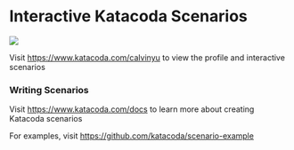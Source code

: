 # Interactive Katacoda Scenarios

[![](http://shields.katacoda.com/katacoda/calvinyu/count.svg)](https://www.katacoda.com/calvinyu "Get your profile on Katacoda.com")

Visit https://www.katacoda.com/calvinyu to view the profile and interactive scenarios

### Writing Scenarios
Visit https://www.katacoda.com/docs to learn more about creating Katacoda scenarios

For examples, visit https://github.com/katacoda/scenario-example
